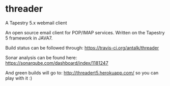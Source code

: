 threader
========

A Tapestry 5.x webmail client

An open source email client for POP/IMAP services. Written on the Tapestry 5 framework in JAVA7.

Build status can be followed through: https://travis-ci.org/antalk/threader

Sonar analysis can be found here: https://sonarqube.com/dashboard/index/1181247

And green builds will go to: http://threadert5.herokuapp.com/ so you can play with it :)

